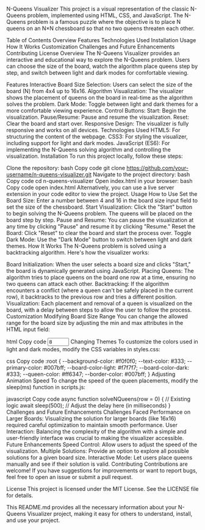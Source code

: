 N-Queens Visualizer
This project is a visual representation of the classic N-Queens problem, implemented using HTML, CSS, and JavaScript. The N-Queens problem is a famous puzzle where the objective is to place N queens on an N×N chessboard so that no two queens threaten each other.

Table of Contents
Overview
Features
Technologies Used
Installation
Usage
How It Works
Customization
Challenges and Future Enhancements
Contributing
License
Overview
The N-Queens Visualizer provides an interactive and educational way to explore the N-Queens problem. Users can choose the size of the board, watch the algorithm place queens step by step, and switch between light and dark modes for comfortable viewing.

Features
Interactive Board Size Selection: Users can select the size of the board (N) from 4x4 up to 16x16.
Algorithm Visualization: The visualizer shows the placement of queens on the board in real-time as the algorithm solves the problem.
Dark Mode: Toggle between light and dark themes for a more comfortable viewing experience.
Control Buttons:
Start: Begin the visualization.
Pause/Resume: Pause and resume the visualization.
Reset: Clear the board and start over.
Responsive Design: The visualizer is fully responsive and works on all devices.
Technologies Used
HTML5: For structuring the content of the webpage.
CSS3: For styling the visualizer, including support for light and dark modes.
JavaScript (ES6): For implementing the N-Queens solving algorithm and controlling the visualization.
Installation
To run this project locally, follow these steps:

Clone the repository:
bash
Copy code
git clone https://github.com/your-username/n-queens-visualizer.git
Navigate to the project directory:
bash
Copy code
cd n-queens-visualizer
Open index.html in your browser:
bash
Copy code
open index.html
Alternatively, you can use a live server extension in your code editor to view the project.
Usage
How to Use
Set the Board Size: Enter a number between 4 and 16 in the board size input field to set the size of the chessboard.
Start Visualization: Click the "Start" button to begin solving the N-Queens problem. The queens will be placed on the board step by step.
Pause and Resume: You can pause the visualization at any time by clicking "Pause" and resume it by clicking "Resume."
Reset the Board: Click "Reset" to clear the board and start the process over.
Toggle Dark Mode: Use the "Dark Mode" button to switch between light and dark themes.
How It Works
The N-Queens problem is solved using a backtracking algorithm. Here's how the visualizer works:

Board Initialization: When the user selects a board size and clicks "Start," the board is dynamically generated using JavaScript.
Placing Queens: The algorithm tries to place queens on the board one row at a time, ensuring no two queens can attack each other.
Backtracking: If the algorithm encounters a conflict (where a queen can't be safely placed in the current row), it backtracks to the previous row and tries a different position.
Visualization: Each placement and removal of a queen is visualized on the board, with a delay between steps to allow the user to follow the process.
Customization
Modifying Board Size Range
You can change the allowed range for the board size by adjusting the min and max attributes in the HTML input field:

html
Copy code
<input type="number" id="board-size" value="8" min="4" max="16">
Changing Themes
To customize the colors used in light and dark modes, modify the CSS variables in styles.css:

css
Copy code
:root {
    --background-color: #f0f0f0;
    --text-color: #333;
    --primary-color: #007bff;
    --board-color-light: #f7f7f7;
    --board-color-dark: #333;
    --queen-color: #ff6347;
    --border-color: #007bff;
}
Adjusting Animation Speed
To change the speed of the queen placements, modify the sleep(ms) function in scripts.js:

javascript
Copy code
async function solveNQueens(row = 0) {
    // Existing logic
    await sleep(500); // Adjust the delay here (in milliseconds)
}
Challenges and Future Enhancements
Challenges Faced
Performance on Larger Boards: Visualizing the solution for larger boards (like 16x16) required careful optimization to maintain smooth performance.
User Interaction: Balancing the complexity of the algorithm with a simple and user-friendly interface was crucial to making the visualizer accessible.
Future Enhancements
Speed Control: Allow users to adjust the speed of the visualization.
Multiple Solutions: Provide an option to explore all possible solutions for a given board size.
Interactive Mode: Let users place queens manually and see if their solution is valid.
Contributing
Contributions are welcome! If you have suggestions for improvements or want to report bugs, feel free to open an issue or submit a pull request.

License
This project is licensed under the MIT License. See the LICENSE file for details.

This README.md provides all the necessary information about your N-Queens Visualizer project, making it easy for others to understand, install, and use your project.
